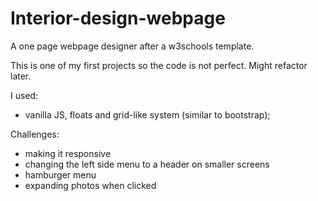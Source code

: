 # Interior-design-webpage
A one page webpage designer after a w3schools template.

This is one of my first projects so the code is not perfect. Might refactor later.

I used:
- vanilla JS, floats and grid-like system (similar to bootstrap);

Challenges:
- making it responsive
- changing the left side menu to a header on smaller screens
- hamburger menu
- expanding photos when clicked
